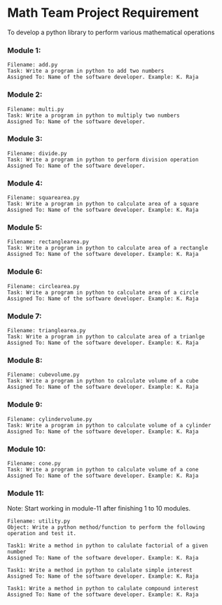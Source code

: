 # Math Team Project Requirement
To develop a python library to perform various mathematical operations
### Module 1:
    Filename: add.py
    Task: Write a program in python to add two numbers
    Assigned To: Name of the software developer. Example: K. Raja

### Module 2:
    Filename: multi.py
    Task: Write a program in python to multiply two numbers
    Assigned To: Name of the software developer. 

### Module 3:
    Filename: divide.py
    Task: Write a program in python to perform division operation
    Assigned To: Name of the software developer. 

### Module 4:
    Filename: squarearea.py
    Task: Write a program in python to calculate area of a square
    Assigned To: Name of the software developer. Example: K. Raja    

### Module 5:
    Filename: rectanglearea.py
    Task: Write a program in python to calculate area of a rectangle
    Assigned To: Name of the software developer. Example: K. Raja  

### Module 6:
    Filename: circlearea.py
    Task: Write a program in python to calculate area of a circle
    Assigned To: Name of the software developer. Example: K. Raja  

### Module 7:
    Filename: trianglearea.py
    Task: Write a program in python to calculate area of a trianlge
    Assigned To: Name of the software developer. Example: K. Raja  

### Module 8:
    Filename: cubevolume.py
    Task: Write a program in python to calculate volume of a cube
    Assigned To: Name of the software developer. Example: K. Raja  

### Module 9:
    Filename: cylindervolume.py
    Task: Write a program in python to calculate volume of a cylinder
    Assigned To: Name of the software developer. Example: K. Raja    

### Module 10:
    Filename: cone.py
    Task: Write a program in python to calculate volume of a cone
    Assigned To: Name of the software developer. Example: K. Raja    

### Module 11:
Note: Start working in module-11 after finishing 1 to 10 modules.

    Filename: utility.py    
    Object: Write a python method/function to perform the following operation and test it.

    Task1: Write a method in python to calulate factorial of a given number
    Assigned To: Name of the software developer. Example: K. Raja

    Task1: Write a method in python to calulate simple interest
    Assigned To: Name of the software developer. Example: K. Raja

    Task1: Write a method in python to calulate compound interest
    Assigned To: Name of the software developer. Example: K. Raja            